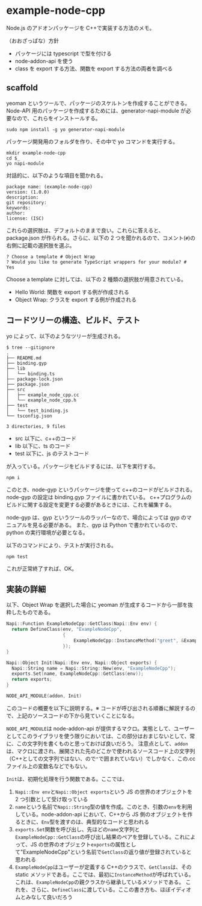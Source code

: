 # example-node-cpp

Node.js のアドオンパッケージを C++で実装する方法のメモ。

（おおざっぱな）方針

- パッケージには typescript で型を付ける
- node-addon-api を使う
- class を export する方法、関数を export する方法の両者を調べる

## scaffold

yeoman というツールで、パッケージのスケルトンを作成することができる。
Node-API 用のパッケージを作成するためには、generator-napi-module が必要なので、これらをインストールする。

```shell
sudo npm install -g yo generator-napi-module
```

パッケージ開発用のフォルダを作り、その中で yo コマンドを実行する。

```shell
mkdir example-node-cpp
cd $_
yo napi-module
```

対話的に、以下のような項目を聞かれる。

```shell
package name: (example-node-cpp)
version: (1.0.0)
description:
git repository:
keywords:
author:
license: (ISC)
```

これらの選択肢は、デフォルトのままで良い。これらに答えると、package.json が作られる。さらに、以下の 2 つを聞かれるので、コメント(`#`)の右側に記載の選択肢を選ぶ。

```shell
? Choose a template # Object Wrap
? Would you like to generate TypeScript wrappers for your module? # Yes
```

Choose a template に対しては、以下の 2 種類の選択肢が用意されている。

- Hello World: 関数を export する例が作成される
- Object Wrap: クラスを export する例が作成される

## コードツリーの構造、ビルド、テスト

yo によって、以下のようなツリーが生成される。

```shell
$ tree --gitignore
.
├── README.md
├── binding.gyp
├── lib
│   └── binding.ts
├── package-lock.json
├── package.json
├── src
│   ├── example_node_cpp.cc
│   └── example_node_cpp.h
├── test
│   └── test_binding.js
└── tsconfig.json

3 directories, 9 files
```

- src 以下に、c++のコード
- lib 以下に、ts のコード
- test 以下に、js のテストコード

が入っている。パッケージをビルドするには、以下を実行する。

```shell
npm i
```

このとき、node-gyp というパッケージを使って c++のコードがビルドされる。
node-gyp の設定は binding.gyp ファイルに書かれている。
c++プログラムのビルドに関する設定を変更する必要があるときには、これを編集する。

node-gyp は、gyp というツールのラッパーなので、場合によっては gyp のマニュアルを見る必要がある。
また、gyp は Python で書かれているので、python の実行環境が必要となる。

以下のコマンドにより、テストが実行される。

```shell
npm test
```

これが正常終了すれば、OK。

## 実装の詳細

以下、Object Wrap を選択した場合に yeoman が生成するコードから一部を抜粋したものである。

```cpp
Napi::Function ExampleNodeCpp::GetClass(Napi::Env env) {
  return DefineClass(env, "ExampleNodeCpp",
                     {
                         ExampleNodeCpp::InstanceMethod("greet", &ExampleNodeCpp::Greet),
                     });
}

Napi::Object Init(Napi::Env env, Napi::Object exports) {
  Napi::String name = Napi::String::New(env, "ExampleNodeCpp");
  exports.Set(name, ExampleNodeCpp::GetClass(env));
  return exports;
}

NODE_API_MODULE(addon, Init)
```

このコードの概要を以下に説明する。※ コードが呼び出される順番に解説するので、上記のソースコードの下から見ていくことになる。

`NODE_API_MODULE`は node-addon-api が提供するマクロ。実態として、ユーザーとしてこのライブラリを使う限りにおいては、この部分はおまじないとして、常に、この文字列を書くものと思っておけば良いだろう。
注意点として、`addon`は、マクロに渡され、展開された先のどこかで使われるソースコード上の文字列（C++としての文字列ではない、ので`"`で囲まれていない）でしかなく、この.cc ファイル上の変数名などでもない。

`Init`は、初期化処理を行う関数である。ここでは、

1. `Napi::Env env`と`Napi::Object exports`という JS の世界のオブジェクトを 2 つ引数として受け取っている
2. `name`という名前で`Napi::String`型の値を作成。このとき、引数の`env`を利用している。node-addon-api において、C++から JS 側のオブジェクトを作るときに、`Env`型を渡すのは、典型的なコードと思われる
3. `exports.Set`関数を呼び出し、先ほどの`name`文字列と`ExampleNodeCpp::GetClass`の呼び出し結果のペアを登録している。これによって、JS の世界のオブジェクト`exports`の属性として"ExampleNodeCpp"という名前で`GetClass`の返り値が登録されていると思われる
4. `ExampleNodeCpp`はユーザーが定義する C++のクラスで、`GetClass`は、その static メソッドである。ここでは、最初に`InstanceMethod`が呼ばれている。これは、`ExampleNodeCpp`の親クラスから継承しているメソッドである。
   これを、さらに、`DefineClass`に渡している。ここの書き方も、ほぼイディオムとみなして良いだろう

